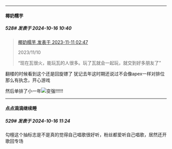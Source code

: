﻿
*****

####  椰奶糯芋  
##### 528#       发表于 2024-10-16 10:40

<blockquote><a href="httphttps://bbs.saraba1st.com/2b/forum.php?mod=redirect&amp;goto=findpost&amp;pid=63010075&amp;ptid=2107645" target="_blank">椰奶糯芋 发表于 2023-11-11 02:47</a>

2023/11/10

“现在瓦很火，能玩瓦的人很多。玩了瓦就会一起玩，就交到好多朋友了”</blockquote>
翻楼的时候看到这个还是回旋镖了 犹记去年这时期还说过不会像apex一样对排位那么有执念，开心游戏

然后单排了小一年<img src="https://static.saraba1st.com/image/smiley/face2017/009.gif" referrerpolicy="no-referrer">变强!!!!!!


*****

####  点点滴滴继续睡  
##### 529#       发表于 2024-10-16 11:24

勾檀这个抽标志是不是真的觉得自己唱歌很好听，粉丝都爱听自己唱歌，居然还开歌回专场

